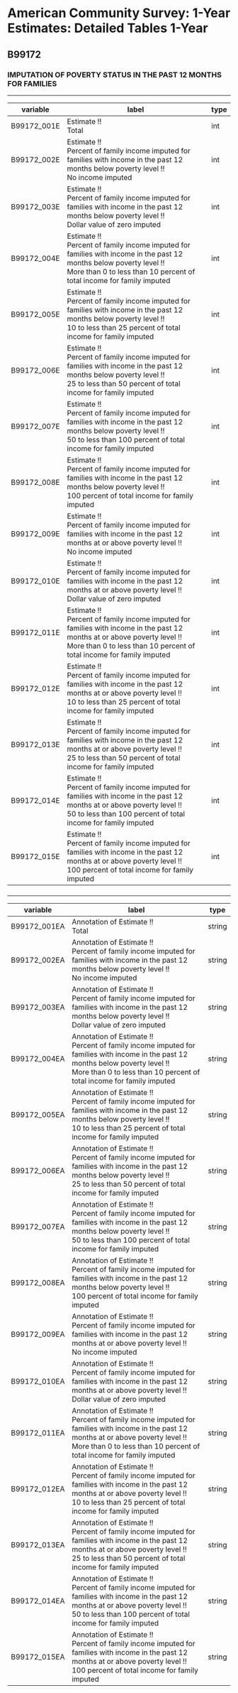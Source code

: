 # American Community Survey: 1-Year Estimates: Detailed Tables 1-Year

## B99172

### IMPUTATION OF POVERTY STATUS IN THE PAST 12 MONTHS FOR FAMILIES

___

| variable | label | type |
| ----- | ----- | ----- |
| B99172_001E | Estimate !!<br>Total | int |
| B99172_002E | Estimate !!<br>Percent of family income imputed for families with income in the past 12 months below poverty level !!<br>No income imputed | int |
| B99172_003E | Estimate !!<br>Percent of family income imputed for families with income in the past 12 months below poverty level !!<br>Dollar value of zero imputed | int |
| B99172_004E | Estimate !!<br>Percent of family income imputed for families with income in the past 12 months below poverty level !!<br>More than 0 to less than 10 percent of total income for family imputed | int |
| B99172_005E | Estimate !!<br>Percent of family income imputed for families with income in the past 12 months below poverty level !!<br>10 to less than 25 percent of total income for family imputed | int |
| B99172_006E | Estimate !!<br>Percent of family income imputed for families with income in the past 12 months below poverty level !!<br>25 to less than 50 percent of total income for family imputed | int |
| B99172_007E | Estimate !!<br>Percent of family income imputed for families with income in the past 12 months below poverty level !!<br>50 to less than 100 percent of total income for family imputed | int |
| B99172_008E | Estimate !!<br>Percent of family income imputed for families with income in the past 12 months below poverty level !!<br>100 percent of total income for family imputed | int |
| B99172_009E | Estimate !!<br>Percent of family income imputed for families with income in the past 12 months at or above poverty level !!<br>No income imputed | int |
| B99172_010E | Estimate !!<br>Percent of family income imputed for families with income in the past 12 months at or above poverty level !!<br>Dollar value of zero imputed | int |
| B99172_011E | Estimate !!<br>Percent of family income imputed for families with income in the past 12 months at or above poverty level !!<br>More than 0 to less than 10 percent of total income for family imputed | int |
| B99172_012E | Estimate !!<br>Percent of family income imputed for families with income in the past 12 months at or above poverty level !!<br>10 to less than 25 percent of total income for family imputed | int |
| B99172_013E | Estimate !!<br>Percent of family income imputed for families with income in the past 12 months at or above poverty level !!<br>25 to less than 50 percent of total income for family imputed | int |
| B99172_014E | Estimate !!<br>Percent of family income imputed for families with income in the past 12 months at or above poverty level !!<br>50 to less than 100 percent of total income for family imputed | int |
| B99172_015E | Estimate !!<br>Percent of family income imputed for families with income in the past 12 months at or above poverty level !!<br>100 percent of total income for family imputed | int |
### 

___

| variable | label | type |
| ----- | ----- | ----- |
| B99172_001EA | Annotation of Estimate !!<br>Total | string |
| B99172_002EA | Annotation of Estimate !!<br>Percent of family income imputed for families with income in the past 12 months below poverty level !!<br>No income imputed | string |
| B99172_003EA | Annotation of Estimate !!<br>Percent of family income imputed for families with income in the past 12 months below poverty level !!<br>Dollar value of zero imputed | string |
| B99172_004EA | Annotation of Estimate !!<br>Percent of family income imputed for families with income in the past 12 months below poverty level !!<br>More than 0 to less than 10 percent of total income for family imputed | string |
| B99172_005EA | Annotation of Estimate !!<br>Percent of family income imputed for families with income in the past 12 months below poverty level !!<br>10 to less than 25 percent of total income for family imputed | string |
| B99172_006EA | Annotation of Estimate !!<br>Percent of family income imputed for families with income in the past 12 months below poverty level !!<br>25 to less than 50 percent of total income for family imputed | string |
| B99172_007EA | Annotation of Estimate !!<br>Percent of family income imputed for families with income in the past 12 months below poverty level !!<br>50 to less than 100 percent of total income for family imputed | string |
| B99172_008EA | Annotation of Estimate !!<br>Percent of family income imputed for families with income in the past 12 months below poverty level !!<br>100 percent of total income for family imputed | string |
| B99172_009EA | Annotation of Estimate !!<br>Percent of family income imputed for families with income in the past 12 months at or above poverty level !!<br>No income imputed | string |
| B99172_010EA | Annotation of Estimate !!<br>Percent of family income imputed for families with income in the past 12 months at or above poverty level !!<br>Dollar value of zero imputed | string |
| B99172_011EA | Annotation of Estimate !!<br>Percent of family income imputed for families with income in the past 12 months at or above poverty level !!<br>More than 0 to less than 10 percent of total income for family imputed | string |
| B99172_012EA | Annotation of Estimate !!<br>Percent of family income imputed for families with income in the past 12 months at or above poverty level !!<br>10 to less than 25 percent of total income for family imputed | string |
| B99172_013EA | Annotation of Estimate !!<br>Percent of family income imputed for families with income in the past 12 months at or above poverty level !!<br>25 to less than 50 percent of total income for family imputed | string |
| B99172_014EA | Annotation of Estimate !!<br>Percent of family income imputed for families with income in the past 12 months at or above poverty level !!<br>50 to less than 100 percent of total income for family imputed | string |
| B99172_015EA | Annotation of Estimate !!<br>Percent of family income imputed for families with income in the past 12 months at or above poverty level !!<br>100 percent of total income for family imputed | string |

